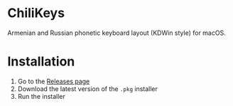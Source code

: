 # ChiliKeys

Armenian and Russian phonetic keyboard layout (KDWin style) for macOS.

# Installation

1. Go to the [Releases page](https://github.com/sergchil/chilikeys/releases)
2. Download the latest version of the `.pkg` installer
3. Run the installer

